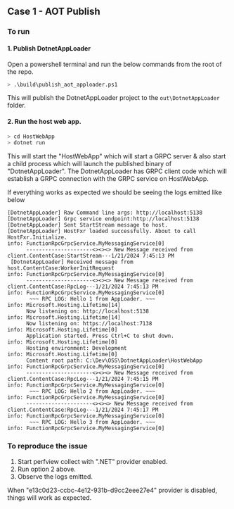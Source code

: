 ## Case 1 - AOT Publish

### To run

#### 1. Publish DotnetAppLoader 
Open a powershell terminal and run the below commands from the root of the repo.

```bash
> .\build\publish_aot_apploader.ps1
```

This will publish the DotnetAppLoader project to the `out\DotnetAppLoader` folder.
#### 2. Run the host web app.

```bash
> cd HostWebApp
> dotnet run
```

This will start the "HostWebApp" which will start a GRPC server & also start a child process which will launch the published binary of "DotnetAppLoader". The DotnetAppLoader has GRPC client code which will establish a GRPC connection with the GRPC service on HostWebApp.

If everything works as expected we should be seeing the logs emitted like below

```
[DotnetAppLoader] Raw Command line args: http://localhost:5138
[DotnetAppLoader] Grpc service endpoint:http://localhost:5138
[DotnetAppLoader] Sent StartStream message to host.
[DotnetAppLoader] HostFxr loaded successfully. About to call HostFxr.Initialize.
info: FunctionRpcGrpcService.MyMessagingService[0]
      ---------------------<><><> New Message received from client.ContentCase:StartStream---1/21/2024 7:45:13 PM
 [DotnetAppLoader] Received message from host.ContentCase:WorkerInitRequest
info: FunctionRpcGrpcService.MyMessagingService[0]
      ---------------------<><><> New Message received from client.ContentCase:RpcLog---1/21/2024 7:45:13 PM
info: FunctionRpcGrpcService.MyMessagingService[0]
       ~~~ RPC LOG: Hello 1 from AppLoader. ~~~
info: Microsoft.Hosting.Lifetime[14]
      Now listening on: http://localhost:5138
info: Microsoft.Hosting.Lifetime[14]
      Now listening on: https://localhost:7138
info: Microsoft.Hosting.Lifetime[0]
      Application started. Press Ctrl+C to shut down.
info: Microsoft.Hosting.Lifetime[0]
      Hosting environment: Development
info: Microsoft.Hosting.Lifetime[0]
      Content root path: C:\Dev\OSS\DotnetAppLoader\HostWebApp
info: FunctionRpcGrpcService.MyMessagingService[0]
      ---------------------<><><> New Message received from client.ContentCase:RpcLog---1/21/2024 7:45:15 PM
info: FunctionRpcGrpcService.MyMessagingService[0]
       ~~~ RPC LOG: Hello 2 from AppLoader. ~~~
info: FunctionRpcGrpcService.MyMessagingService[0]
      ---------------------<><><> New Message received from client.ContentCase:RpcLog---1/21/2024 7:45:17 PM
info: FunctionRpcGrpcService.MyMessagingService[0]
       ~~~ RPC LOG: Hello 3 from AppLoader. ~~~
info: FunctionRpcGrpcService.MyMessagingService[0]
```

### To reproduce the issue
 1. Start perfview collect with ".NET" provider enabled. 
 2. Run option 2 above.
 3. Observe the logs emitted.

When "e13c0d23-ccbc-4e12-931b-d9cc2eee27e4" provider is disabled, things will work as expected.
